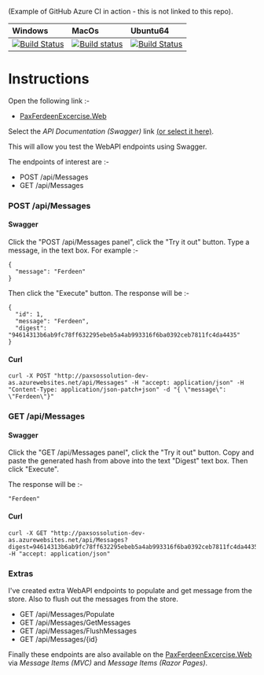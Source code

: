 
(Example of GitHub Azure CI in action - this is not linked to this repo).

| Windows | MacOs | Ubuntu64
| :---- | :------ | :---- |
| [![Build Status](https://dev.azure.com/matthieu-yal/VSTS%20demos/_apis/build/status/CoveredCode.HostedVS2017)](https://dev.azure.com/matthieu-yal/VSTS%20demos/_build/latest?definitionId=2) | [![Build status](https://dev.azure.com/matthieu-yal/VSTS%20demos/_apis/build/status/CoveredCode.HostedMacOs)](https://dev.azure.com/matthieu-yal/VSTS%20demos/_build/latest?definitionId=4) | [![Build Status](https://dev.azure.com/matthieu-yal/VSTS%20demos/_apis/build/status/CoveredCode.HostedUbuntu1604)](https://dev.azure.com/matthieu-yal/VSTS%20demos/_build/latest?definitionId=6)

# Instructions

Open the following link :-

- [PaxFerdeenExcercise.Web](http://paxsossolution-dev-as.azurewebsites.net/)

Select the _API Documentation (Swagger)_ link [(or select it here)](http://paxsossolution-dev-as.azurewebsites.net/swagger/index.html).

This will allow you test the WebAPI endpoints using Swagger.

The endpoints of interest are :-

* POST /api/Messages
* GET /api/Messages

### POST /api/Messages

#### Swagger
Click the "POST /api/Messages panel", click the "Try it out" button.  Type a message, in the text box. For example :-

```
{
  "message": "Ferdeen"
}

```
Then click the "Execute" button.  The response will be :-

```
{
  "id": 1,
  "message": "Ferdeen",
  "digest": "94614313b6ab9fc78ff632295ebeb5a4ab993316f6ba0392ceb7811fc4da4435"
}
```

#### Curl

```
curl -X POST "http://paxsossolution-dev-as.azurewebsites.net/api/Messages" -H "accept: application/json" -H "Content-Type: application/json-patch+json" -d "{ \"message\": \"Ferdeen\"}"
```

### GET /api/Messages

#### Swagger
Click the "GET /api/Messages panel", click the "Try it out" button.  Copy and paste the generated hash from above into the text "Digest" text box.  Then click "Execute".  

The response will be :-

```
"Ferdeen"
```

#### Curl

```
curl -X GET "http://paxsossolution-dev-as.azurewebsites.net/api/Messages?digest=94614313b6ab9fc78ff632295ebeb5a4ab993316f6ba0392ceb7811fc4da4435" -H "accept: application/json"
```



### Extras

I've created extra WebAPI endpoints to populate and get message from the store. Also to flush out the messages from the store.

* GET /api/Messages/Populate
* GET /api/Messages/GetMessages
* GET /api/Messages/FlushMessages
* GET /api/Messages/{id}

Finally these endpoints are also available on the [PaxFerdeenExcercise.Web](http://paxsossolution-dev-as.azurewebsites.net/) via _Message Items (MVC)_ and _Message Items (Razor Pages)_.
